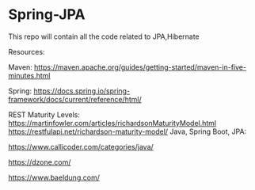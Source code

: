 # Spring-JPA
This repo will contain all the code related to JPA,Hibernate

Resources:

Maven: https://maven.apache.org/guides/getting-started/maven-in-five-minutes.html

Spring: https://docs.spring.io/spring-framework/docs/current/reference/html/

REST Maturity Levels: https://martinfowler.com/articles/richardsonMaturityModel.html https://restfulapi.net/richardson-maturity-model/ Java, Spring Boot, JPA:

https://www.callicoder.com/categories/java/

https://dzone.com/

https://www.baeldung.com/
